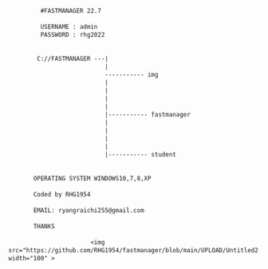              #FASTMANAGER 22.7

             USERNAME : admin
             PASSWORD : rhg2022


            C://FASTMANAGER ---|
                               |
                               ----------- img 
                               |
                               |
                               |
                               |
                               |----------- fastmanager
                               |
                               |
                               |
                               |
                               |----------- student 
                
                
           OPERATING SYSTEM WINDOWS10,7,8,XP
           
           Coded by RHG1954 
           
           EMAIL: ryangraichi255@gmail.com
           
           THANKS
        
                           <img src="https://github.com/RHG1954/fastmanager/blob/main/UPLOAD/Untitled2.png" width="100" >
